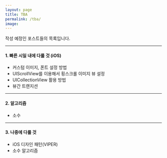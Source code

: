 ```yaml
---
layout: page
title: TBA
permalink: /tba/
image: 
---
```


작성 예정인 포스트들의 목록입니다.

---

#### 1. 빠른 시일 내에 다룰 것 (iOS)
* 커스텀 이미지, 폰트 설정 방법
* UIScrollView를 이용해서 횡스크롤 이미지 뷰 설정
* UICollectionView 활용 방법
* 뷰간 트랜지션

---

#### 2. 알고리즘
* 소수

---

#### 3. 나중에 다룰 것
* iOS 디자인 패턴(VIPER)
* 소수 알고리즘